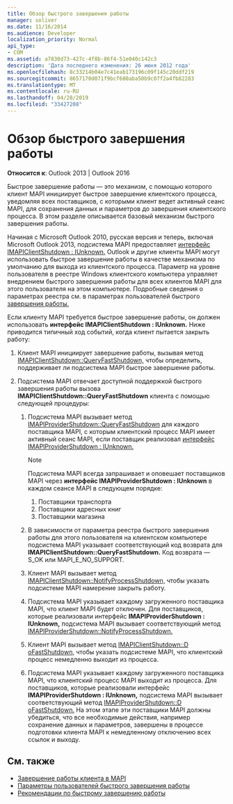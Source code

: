 ```yaml
---
title: Обзор быстрого завершения работы
manager: soliver
ms.date: 11/16/2014
ms.audience: Developer
localization_priority: Normal
api_type:
- COM
ms.assetid: a7830d73-427c-4f8b-86f4-51e040c142c3
description: 'Дата последнего изменения: 26 июня 2012 года'
ms.openlocfilehash: 8c33214b04e7c41eab173196c09f145c20ddf219
ms.sourcegitcommit: 8657170d071f9bcf680aba50b9c07f2a4fb82283
ms.translationtype: MT
ms.contentlocale: ru-RU
ms.lasthandoff: 04/28/2019
ms.locfileid: "33427208"
---
```

# <a name="fast-shutdown-overview"></a>Обзор быстрого завершения работы

**Относится к**: Outlook 2013 | Outlook 2016 
  
Быстрое завершение работы — это механизм, с помощью которого клиент MAPI инициирует быстрое завершение клиентского процесса, уведомляя всех поставщиков, с которыми клиент ведет активный сеанс MAPI, для сохранения данных и параметров до завершения клиентского процесса. В этом разделе описывается базовый механизм быстрого завершения работы. 

Начиная с Microsoft Outlook 2010, русская версия и теперь, включая Microsoft Outlook 2013, подсистема MAPI предоставляет [интерфейс IMAPIClientShutdown : IUnknown.](imapiclientshutdowniunknown.md) Outlook и другие клиенты MAPI могут использовать быстрое завершение работы в качестве механизма по умолчанию для выхода из клиентского процесса. Параметр на уровне пользователя в реестре Windows клиентского компьютера управляет внедрением быстрого завершения работы для всех клиентов MAPI для этого пользователя на этом компьютере. Подробные сведения о параметрах реестра см. в параметрах пользователей быстрого [завершения работы.](fast-shutdown-user-options.md)
  
Если клиенту MAPI требуется быстрое завершение работы, он должен использовать **интерфейс IMAPIClientShutdown : IUnknown.** Ниже приводится типичный ход событий, когда клиент пытается закрыть работу: 
  
1. Клиент MAPI инициирует завершение работы, вызывая метод [IMAPIClientShutdown::QueryFastShutdown,](imapiclientshutdown-queryfastshutdown.md) чтобы определить, поддерживает ли подсистема MAPI быстрое завершение работы. 
    
2. Подсистема MAPI отвечает доступной поддержкой быстрого завершения работы вызова **IMAPIClientShutdown::QueryFastShutdown** клиента с помощью следующей процедуры: 
    
    1. Подсистема MAPI вызывает метод [IMAPIProviderShutdown::QueryFastShutdown](imapiprovidershutdown-queryfastshutdown.md) для каждого поставщика MAPI, с которым клиентский процесс MAPI имеет активный сеанс MAPI, если поставщик реализовал [интерфейс IMAPIProviderShutdown : IUnknown.](imapiprovidershutdowniunknown.md) 
        
       > [!NOTE]
       >  Подсистема MAPI всегда запрашивает и оповешает поставщиков MAPI через **интерфейс IMAPIProviderShutdown : IUnknown** в каждом сеансе MAPI в следующем порядке:
       > 1. Поставщики транспорта
       > 2. Поставщики адресных книг
       > 3. Поставщики магазина 
    
    2. В зависимости от параметра реестра быстрого завершения работы для этого пользователя на клиентском компьютере подсистема MAPI указывает соответствующий код возврата для **IMAPIClientShutdown::QueryFastShutdown.** Код возврата — S_OK или MAPI_E_NO_SUPPORT.
        
    3. Клиент MAPI вызывает метод [IMAPIClientShutdown::NotifyProcessShutdown,](imapiclientshutdown-notifyprocessshutdown.md) чтобы указать подсистеме MAPI намерение закрыть работу. 
        
    4. Подсистема MAPI указывает каждому загруженного поставщика MAPI, что клиент MAPI будет отключен. Для поставщиков, которые реализовали интерфейс **IMAPIProviderShutdown : IUnknown,** подсистема MAPI вызывает соответствующий метод [IMAPIProviderShutdown::NotifyProcessShutdown.](imapiprovidershutdown-notifyprocessshutdown.md) 
        
    5. Клиент MAPI вызывает метод [IMAPIClientShutdown::D oFastShutdown,](imapiclientshutdown-dofastshutdown.md) чтобы указать подсистеме MAPI, что клиентский процесс немедленно выходит из процесса. 
        
    6. Подсистема MAPI указывает каждому загруженного поставщика MAPI, что клиентский процесс MAPI выходит из процесса. Для поставщиков, которые реализовали интерфейс **IMAPIProviderShutdown : IUnknown,** подсистема MAPI вызывает соответствующий метод [IMAPIProviderShutdown::D oFastShutdown.](imapiprovidershutdown-dofastshutdown.md) На этом этапе эти поставщики MAPI должны убедиться, что все необходимые действия, например сохранение данных и параметров, завершены в процессе подготовки клиента MAPI к немедленному отключению всех ссылок и выходу. 
    
## <a name="see-also"></a>См. также

- [Завершение работы клиента в MAPI](client-shutdown-in-mapi.md)
- [Параметры пользователей быстрого завершения работы](fast-shutdown-user-options.md)
- [Рекомендации по быстрому завершению работы](best-practices-for-fast-shutdown.md)

